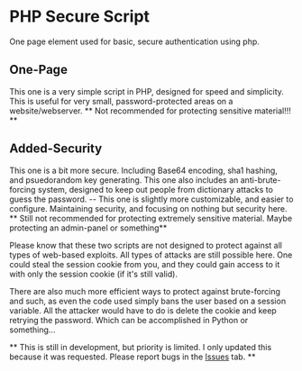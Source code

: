 # PHP Secure Script
One page element used for basic, secure authentication using php.

## One-Page
This one is a very simple script in PHP, designed for speed and simplicity.
This is useful for very small, password-protected areas on a website/webserver.
** Not recommended for protecting sensitive material!!! **

## Added-Security
This one is a bit more secure. Including Base64 encoding, sha1 hashing,
and psuedorandom key generating. This one also includes an anti-brute-forcing
system, designed to keep out people from dictionary attacks to guess the password.
-- This one is slightly more customizable, and easier to configure.
Maintaining security, and focusing on nothing but security here.
** Still not recommended for protecting extremely sensitive material. Maybe protecting an admin-panel or something**


Please know that these two scripts are not designed to protect against all types
of web-based exploits. All types of attacks are still possible here. One could
steal the session cookie from you, and they could gain access to it with only the
session cookie (if it's still valid).

There are also much more efficient ways to protect against brute-forcing and
such, as even the code used simply bans the user based on a session variable.
All the attacker would have to do is delete the cookie and keep retrying
the password. Which can be accomplished in Python or something...

**
This is still in development, but priority is limited.
I only updated this because it was requested. Please report
bugs in the [Issues](https://github.com/BlackVikingPro/Secure-PHP-Script-Signin/issues) tab.
**
